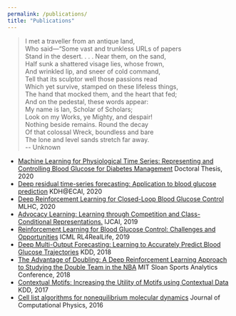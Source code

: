 ```yaml
---
permalink: /publications/
title: "Publications"
---
```


>I met a traveller from an antique land,  
Who said—“Some vast and trunkless URLs of papers  
Stand in the desert. . . . Near them, on the sand,  
Half sunk a shattered visage lies, whose frown,  
And wrinkled lip, and sneer of cold command,  
Tell that its sculptor well those passions read  
Which yet survive, stamped on these lifeless things,  
The hand that mocked them, and the heart that fed;  
And on the pedestal, these words appear:  
My name is Ian, Scholar of Scholars;  
Look on my Works, ye Mighty, and despair!  
Nothing beside remains. Round the decay  
Of that colossal Wreck, boundless and bare  
The lone and level sands stretch far away.  
>-- Unknown

- [Machine Learning for Physiological Time Series: Representing and Controlling Blood Glucose for Diabetes Management](https://deepblue.lib.umich.edu/bitstream/handle/2027.42/163134/ifox_1.pdf?sequence=1) Doctoral Thesis, 2020
- [Deep residual time-series forecasting: Application to blood glucose prediction](http://ceur-ws.org/Vol-2675/paper18.pdf) KDH@ECAI, 2020
- [Deep Reinforcement Learning for Closed-Loop Blood Glucose Control](https://arxiv.org/abs/2009.09051) MLHC, 2020
- [Advocacy Learning: Learning through Competition and Class-Conditional Representations.](https://arxiv.org/abs/1908.02723) IJCAI, 2019
- [Reinforcement Learning for Blood Glucose Control: Challenges and Opportunities](https://openreview.net/forum?id=ByexVzSAs4) ICML RL4RealLife, 2019
- [Deep Multi-Output Forecasting: Learning to Accurately Predict Blood Glucose Trajectories](https://arxiv.org/abs/1806.05357) KDD, 2018
- [The Advantage of Doubling: A Deep Reinforcement Learning Approach to Studying the Double Team in the NBA](../assets/papers/SSAC2018_FINAL.pdf) MIT Sloan Sports Analytics Conference, 2018
- [Contextual Motifs: Increasing the Utility of Motifs using Contextual Data](https://arxiv.org/abs/1703.02144) KDD, 2017
- [Cell list algorithms for nonequilibrium molecular dynamics](https://www.sciencedirect.com/science/article/pii/S0021999116300213) Journal of Computational Physics, 2016 